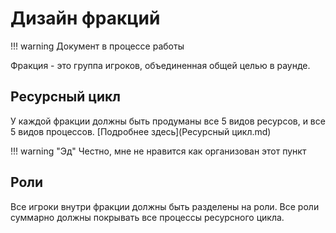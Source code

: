 # Дизайн фракций
!!! warning
	Документ в процессе работы

Фракция - это группа игроков, объединенная общей целью в раунде.

## Ресурсный цикл
У каждой фракции должны быть продуманы все 5 видов ресурсов, и все 5 видов процессов. [Подробнее здесь](Ресурсный цикл.md)

!!! warning "Эд"
	Честно, мне не нравится как организован этот пункт

## Роли

Все игроки внутри фракции должны быть разделены на роли.
Все роли суммарно должны покрывать все процессы ресурсного цикла.